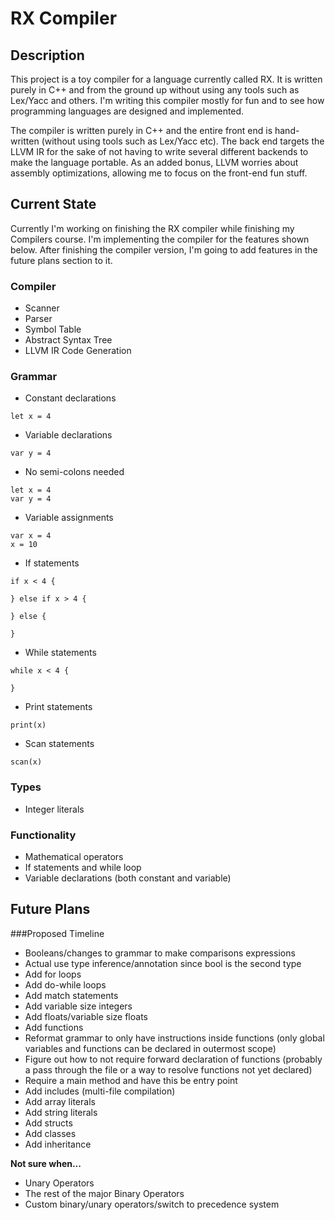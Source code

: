# RX Compiler

## Description

This project is a toy compiler for a language currently called RX. It is written purely in C++ and from the ground up without using any tools such as Lex/Yacc and others. I'm writing this compiler mostly for fun and to see how programming languages are designed and implemented.

The compiler is written purely in C++ and the entire front end is hand-written (without using tools such as Lex/Yacc etc). The back end targets the LLVM IR for the sake of not having to write several different backends to make the language portable. As an added bonus, LLVM worries about assembly optimizations, allowing me to focus on the front-end fun stuff.

## Current State

Currently I'm working on finishing the RX compiler while finishing my Compilers course. I'm implementing the compiler for the features shown below. After finishing the compiler version, I'm going to add features in the future plans section to it.

### Compiler
- Scanner
- Parser
- Symbol Table
- Abstract Syntax Tree
- LLVM IR Code Generation

### Grammar

- Constant declarations 

``` 
let x = 4
```

- Variable declarations

```
var y = 4
```

- No semi-colons needed

```
let x = 4
var y = 4
```

- Variable assignments

```
var x = 4
x = 10
```

- If statements

```
if x < 4 {

} else if x > 4 {

} else {

}
```

- While statements

```
while x < 4 {
	
}
```

- Print statements

```
print(x)
```

- Scan statements

```
scan(x)
```

### Types

- Integer literals

### Functionality

- Mathematical operators
- If statements and while loop
- Variable declarations (both constant and variable)


## Future Plans

###Proposed Timeline
- Booleans/changes to grammar to make comparisons expressions
- Actual use type inference/annotation since bool is the second type
- Add for loops
- Add do-while loops
- Add match statements
- Add variable size integers
- Add floats/variable size floats
- Add functions
- Reformat grammar to only have instructions inside functions (only global variables and functions can be declared in outermost scope)
- Figure out how to not require forward declaration of functions (probably a pass through the file or a way to resolve functions not yet declared)
- Require a main method and have this be entry point
- Add includes (multi-file compilation)
- Add array literals
- Add string literals
- Add structs
- Add classes
- Add inheritance

**Not sure when...**

- Unary Operators
- The rest of the major Binary Operators
- Custom binary/unary operators/switch to precedence system

